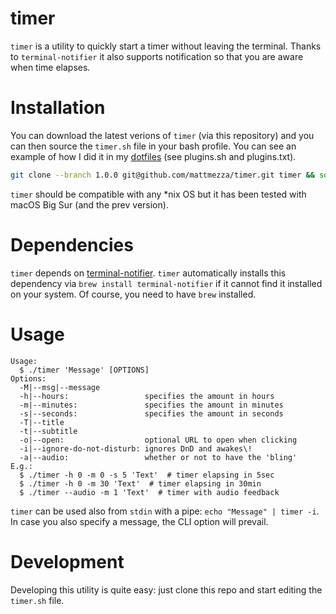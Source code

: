timer
===

`timer` is a utility to quickly start a timer without leaving the terminal. Thanks to `terminal-notifier` it also supports notification so that you are aware when time elapses.


Installation
===

You can download the latest verions of `timer` (via this repository) and you can then source the `timer.sh` file in your bash profile. You can see an example of how I did it in my [dotfiles](https://github.com/mattmezza/dotfiles) (see plugins.sh and plugins.txt).

```bash
git clone --branch 1.0.0 git@github.com/mattmezza/timer.git timer && source timer/timer
```

`timer` should be compatible with any *nix OS but it has been tested with macOS Big Sur (and the prev version).


Dependencies
===

`timer` depends on [terminal-notifier](https://github.com/julienXX/terminal-notifier). `timer` automatically installs this dependency via `brew install terminal-notifier` if it cannot find it installed on your system.
Of course, you need to have `brew` installed.

Usage
===
```
Usage:
  $ ./timer 'Message' [OPTIONS]
Options:
  -M|--msg|--message
  -h|--hours:                 specifies the amount in hours
  -m|--minutes:               specifies the amount in minutes
  -s|--seconds:               specifies the amount in seconds
  -T|--title
  -t|--subtitle
  -o|--open:                  optional URL to open when clicking
  -i|--ignore-do-not-disturb: ignores DnD and awakes\!
  -a|--audio:                 whether or not to have the 'bling'
E.g.:
  $ ./timer -h 0 -m 0 -s 5 'Text'  # timer elapsing in 5sec
  $ ./timer -h 0 -m 30 'Text'  # timer elapsing in 30min
  $ ./timer --audio -m 1 'Text'  # timer with audio feedback

```
`timer` can be used also from `stdin` with a pipe: `echo "Message" | timer -i`. In case you also specify a message, the CLI option will prevail.


Development
===

Developing this utility is quite easy: just clone this repo and start editing the `timer.sh` file.
